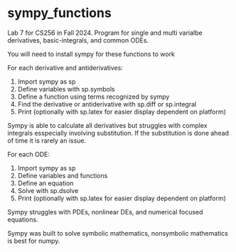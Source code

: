 # sympy_functions
Lab 7 for CS256 in Fall 2024. Program for single and multi varialbe derivatives, basic-integrals, and common ODEs. 

You will need to install sympy for these functions to work

For each derivative and antiderivatives:
  1. Import sympy as sp
  2. Define variables with sp.symbols
  3. Define a function using terms recognized by sympy
  4. Find the derivative or antiderivative with sp.diff or sp.integral
  5. Print (optionally with sp.latex for easier display dependent on platform)
  
Sympy is able to calculate all derivatives but struggles with complex integrals esspecially involving substitution.
If the substitution is done ahead of time it is rarely an issue.

For each ODE:
  1. Import sympy as sp
  2. Define variables and functions
  3. Define an equation
  4. Solve with sp.dsolve
  5. Print (optionally with sp.latex for easier display dependent on platform)

Sympy struggles with PDEs, nonlinear DEs, and numerical focused equations. 

Sympy was built to solve symbolic mathematics, nonsymbolic mathematics is best for numpy. 
